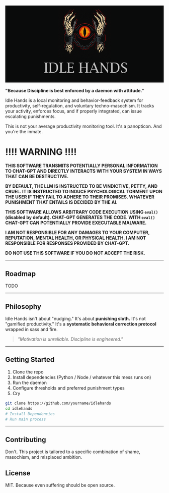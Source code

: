 ![logo](logo.png)


**"Because Discipline is best enforced by a daemon with attitude."**

Idle Hands is a local monitoring and behavior-feedback system for productivity, self-regulation, and voluntary techno-masochism. It tracks your activity, enforces focus, and if properly integrated, can issue escalating punishments.

This is not your average productivity monitoring tool. It's a panopticon. And you're the inmate.


# !!!! WARNING !!!!

**THIS SOFTWARE TRANSMITS POTENTIALLY PERSONAL INFORMATION TO CHAT-GPT AND DIRECTLY INTERACTS WITH YOUR SYSTEM IN WAYS THAT CAN BE DESTRUCTIVE.**

**BY DEFAULT, THE LLM IS INSTRUCTED TO BE VINDICTIVE, PETTY, AND CRUEL. IT IS INSTRUCTED TO INDUCE PSYCHOLOGICAL TORMENT UPON THE USER IF THEY FAIL TO ADHERE TO THEIR PROMISES. WHATEVER PUNISHMENT THAT ENTAILS IS DECIDED BY THE AI.**

**THIS SOFTWARE ALLOWS ARBITRARY CODE EXECUTION USING `eval()` (disabled by default). CHAT-GPT GENERATES THE CODE. WITH `eval()` CHAT-GPT CAN POTENTIALLY PROVIDE EXECUTABLE MALWARE.**

**I AM NOT RESPONSIBLE FOR ANY DAMAGES TO YOUR COMPUTER, REPUTATION, MENTAL HEALTH, OR PHYSICAL HEALTH. I AM NOT RESPONSIBLE FOR RESPONSES PROVIDED BY CHAT-GPT.**

**DO NOT USE THIS SOFTWARE IF YOU DO NOT ACCEPT THE RISK.**

---

## Roadmap

TODO

---

## Philosophy

Idle Hands isn't about "nudging."
It's about **punishing sloth.**
It's not "gamified productivity."
It's a **systematic behavioral correction protocol** wrapped in sass and fire.

> _"Motivation is unreliable. Discipline is engineered."_

---

## Getting Started

1. Clone the repo
2. Install dependencies (Python / Node / whatever this mess runs on)
3. Run the daemon
4. Configure thresholds and preferred punishment types
5. Cry

```bash
git clone https://github.com/yourname/idlehands
cd idlehands
# Install Dependencies
# Run main process
```

---

## Contributing

Don't. This project is tailored to a specific combination of shame, masochism, and misplaced ambition.

## License

MIT. Because even suffering should be open source.